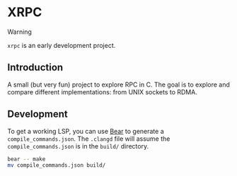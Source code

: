# XRPC

> [!WARNING]
> `xrpc` is an early development project.

## Introduction
A small (but very fun) project to explore RPC in C.
The goal is to explore and compare different implementations: from UNIX sockets to RDMA.

## Development
To get a working LSP, you can use [Bear](https://github.com/rizsotto/Bear) to generate a `compile_commands.json`.
The `.clangd` file will assume the `compile_commands.json` is in the `build/` directory.

```sh
bear -- make
mv compile_commands.json build/
```
